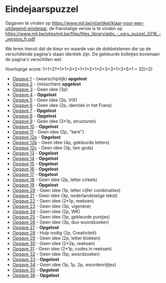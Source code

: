 # Eindejaarspuzzel
Opgaven te vinden op https://www.mil.be/nl/artikel/klaar-voor-een-uitdagend-eindejaar, de franstalige versie is te vinden op https://www.mil.be/sites/mil.be/files/files_library/adiv_-_sgrs_puzzel_2018_-_version_fr.pdf

We leren hieruit dat de kleur en waarde van de dobbelstenen die op de verschillende pagina's staan identiek zijn. De gekleurde bolletjes bovenaan de pagina's verschillen wel.

Voorlopige score: 1+1+2?+1+1+3+2+1+1+2+1+2+3+3+1+3+5+1 = 32(+2)

* [Opgave 1](opgave01/oplossing.md) - (waarschijnlijk) **opgelost**
* [Opgave 2](opgave02/oplossing.md) - (misschien) **opgelost**
* [Opgave 3](opgave03/oplossing.md) - Geen idee (3p)
* [Opgave 4](opgave04/oplossing.md) - **Opgelost**
* [Opgave 5](opgave05/oplossing.md) - Geen idee (2p, VIX)
* [Opgave 6](opgave06/oplossing.md) - Geen idee (2p, identiek in het Frans)
* [Opgave 7](opgave07/oplossing.md) - **Opgelost**
* [Opgave 8](opgave08/oplossing.md) - **Opgelost**
* [Opgave 9](opgave09/oplossing.md) - Geen idee (3*1p, structuren)
* [Opgave 10](opgave10/oplossing.md) - **Opgelost**
* [Opgave 11](opgave11/oplossing.md) - Geen idee (2p, "kerk")
* [Opgave 12a](opgave12/a/oplossing.md) - **Opgelost**
* [Opgave 12b](opgave12/b/oplossing.md) - Geen idee (4p, gekleurde letters)
* [Opgave 12c](opgave12/c/oplossing.md) - Geen idee (3p, lam gods)
* [Opgave 13](opgave13/oplossing.md) - **Opgelost**
* [Opgave 14](opgave14/oplossing.md) - **Opgelost**
* [Opgave 15](opgave15/oplossing.md) - **Opgelost**
* [Opgave 16](opgave16/oplossing.md) - **Opgelost**
* [Opgave 17](opgave17/oplossing.md) - **Opgelost**
* [Opgave 18](opgave18/oplossing.md) - Geen idee (2p, letter cirkels)
* [Opgave 19](opgave19/oplossing.md) - **Opgelost**
* [Opgave 20](opgave20/oplossing.md) - Geen idee (1p, letter cijfer combinaties)
* [Opgave 21](opgave21/oplossing.md) - Geen idee (3p, nederlandstalige tekst)
* [Opgave 22](opgave22/oplossing.md) - Geen idee (2*1p, reeksen)
* [Opgave 23](opgave23/oplossing.md) - Geen idee (3p, vigenère)
* [Opgave 24](opgave24/oplossing.md) - Geen idee (2p, WK)
* [Opgave 25](opgave25/oplossing.md) - Geen idee (3p, gekleurde puntjes)
* [Opgave 26](opgave26/oplossing.md) - Geen idee (3p, duo woordzoeker)
* [Opgave 27](opgave27/oplossing.md) - **Opgelost**
* [Opgave 28](opgave28/oplossing.md) - Hulp nodig (2p, Creativiteit)
* [Opgave 29](opgave29/oplossing.md) - Geen idee (2p, letter klokken)
* [Opgave 30](opgave30/oplossing.md) - Geen idee (2*2p, reeksen)
* [Opgave 31](opgave31/oplossing.md) - Geen idee (2*1p, codes in reeksen)
* [Opgave 32](opgave32/oplossing.md) - Geen idee (5p, woordzoeker)
* [Opgave 33](opgave33/oplossing.md) - **Opgelost**
* [Opgave 34](opgave34/oplossing.md) - Geen idee (1p, 1p, 2p, woordenrijtjes)
* [Opgave 35](opgave35/oplossing.md) - **Opgelost**
* [Opgave 36](opgave36/oplossing.md) - **Opgelost**
